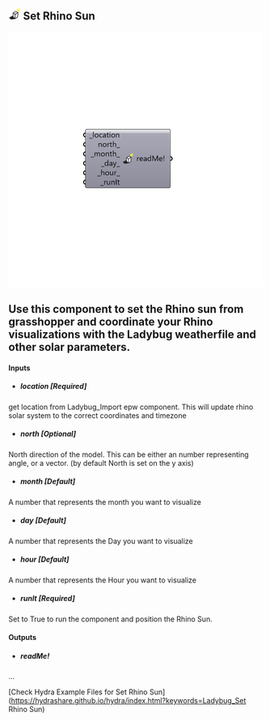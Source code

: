 ## ![](../../images/icons/Set_Rhino_Sun.png) Set Rhino Sun

![](../../images/components/Set_Rhino_Sun.png)

Use this component to set the Rhino sun from grasshopper and coordinate your Rhino visualizations with the Ladybug weatherfile and other solar parameters.
 -
 

#### Inputs
* ##### location [Required]
get location from Ladybug_Import epw component. This will update rhino solar system to the correct coordinates and timezone
* ##### north [Optional]
North direction of the model. This can be either an number representing angle, or a vector. (by default North is set on the y axis)
* ##### month [Default]
A number that represents the month you want to visualize
* ##### day [Default]
A number that represents the Day you want to visualize
* ##### hour [Default]
A number that represents the Hour you want to visualize
* ##### runIt [Required]
Set to True to run the component and position the Rhino Sun.

#### Outputs
* ##### readMe!
...


[Check Hydra Example Files for Set Rhino Sun](https://hydrashare.github.io/hydra/index.html?keywords=Ladybug_Set Rhino Sun)